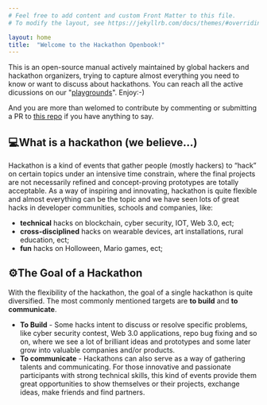 ```yaml
---
# Feel free to add content and custom Front Matter to this file.
# To modify the layout, see https://jekyllrb.com/docs/themes/#overriding-theme-defaults

layout: home
title:  "Welcome to the Hackathon Openbook!"
---
```


This is an open-source manual actively maintained by global hackers and hackathon organizers, trying to capture almost everything you need to know or want to discuss about hackathons. You can reach all the active dicussions on our "[playgrounds][playgrounds]". Enjoy:-) 

And you are more than welomed to contribute by commenting or submitting a PR to [this repo][repo] if you have anything to say. 
<br>

## 💻What is a hackathon (we believe...)

Hackathon is a kind of events that gather people (mostly hackers) to “hack” on certain topics under an intensive time constrain, where the final projects are not necessarily refined and concept-proving prototypes are totally acceptable. As a way of inspiring and innovating, hackathon is quite flexible and almost everything can be the topic and we have seen lots of great hacks in developer communities, schools and companies, like:

- **technical** hacks on blockchain, cyber security, IOT, Web 3.0, ect;
- **cross-disciplined** hacks on wearable devices, art installations, rural education, ect;
- **fun** hacks on Holloween, Mario games, ect;


## ⚙️The Goal of a Hackathon

With the flexibility of the hackathon, the goal of a single hackathon is quite diversified. The most commonly mentioned targets are **to build** and **to communicate**.

- **To Build** - Some hacks intent to discuss or resolve specific problems, like cyber security contest, Web 3.0 applications, repo bug fixing and so on, where we see a lot of brilliant ideas and prototypes and some later grow into valuable companies and/or products. 
- **To communicate** - Hackathons can also serve as a way of gathering talents and communicating. For those innovative and passionate participants with strong technical skills, this kind of events provide them great opportunities to show themselves or their projects, exchange ideas, make friends and find partners.
<br>

[playgrounds]: https://momohou21.github.io/hackathon-openbook/playgrounds/
[repo]: https://github.com/dorahacksglobal/Hackathon-Playbook